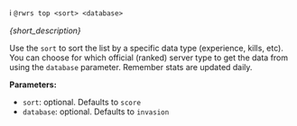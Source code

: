 :information_source:️ `@rwrs top <sort> <database>`

_{short_description}_

Use the `sort` to sort the list by a specific data type (experience, kills, etc). You can choose for which official (ranked) server type to get the data from using the `database` parameter. Remember stats are updated daily.

**Parameters:**

- `sort`: optional. Defaults to `score`
- `database`: optional. Defaults to `invasion`
